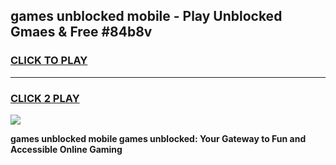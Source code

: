 
## games unblocked mobile - Play Unblocked Gmaes & Free #84b8v
<h3>
<a href="https://news.freeplayer.one?title=games_unblocked_mobile&ref=26F">CLICK TO PLAY</a></h3>
<hr>

<h3>
<a href="https://news.freeplayer.one?title=games_unblocked_mobile&ref=26F">CLICK 2 PLAY</a>
  
</h3>

<a href="https://news.freeplayer.one?title=games_unblocked_mobile&ref=26F/"><img src="https://clearcache.store/games.png"></a>


**games unblocked mobile games unblocked: Your Gateway to Fun and Accessible Online Gaming**
